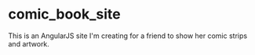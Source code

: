# comic_book_site
This is an AngularJS site I'm creating for a friend to show her comic strips and artwork.
